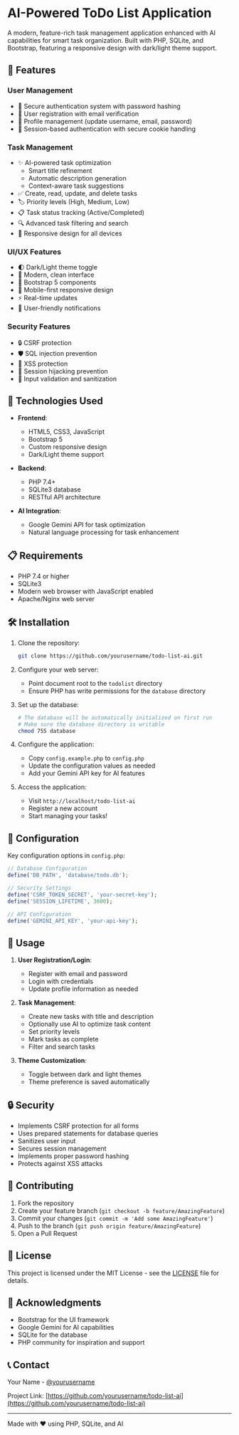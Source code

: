 # AI-Powered ToDo List Application

A modern, feature-rich task management application enhanced with AI capabilities for smart task organization. Built with PHP, SQLite, and Bootstrap, featuring a responsive design with dark/light theme support.

## 🌟 Features

### User Management
- 🔐 Secure authentication system with password hashing
- 👤 User registration with email verification
- 🔄 Profile management (update username, email, password)
- 🚪 Session-based authentication with secure cookie handling

### Task Management
- ✨ AI-powered task optimization
  - Smart title refinement
  - Automatic description generation
  - Context-aware task suggestions
- ✅ Create, read, update, and delete tasks
- 🏷️ Priority levels (High, Medium, Low)
- 📋 Task status tracking (Active/Completed)
- 🔍 Advanced task filtering and search
- 📱 Responsive design for all devices

### UI/UX Features
- 🌓 Dark/Light theme toggle
- 💫 Modern, clean interface
- 🎨 Bootstrap 5 components
- 📱 Mobile-first responsive design
- ⚡ Real-time updates
- 🔔 User-friendly notifications

### Security Features
- 🔒 CSRF protection
- 🛡️ SQL injection prevention
- 🔐 XSS protection
- 🚫 Session hijacking prevention
- 📝 Input validation and sanitization

## 🚀 Technologies Used

- **Frontend**:
  - HTML5, CSS3, JavaScript
  - Bootstrap 5
  - Custom responsive design
  - Dark/Light theme support

- **Backend**:
  - PHP 7.4+
  - SQLite3 database
  - RESTful API architecture

- **AI Integration**:
  - Google Gemini API for task optimization
  - Natural language processing for task enhancement

## 📋 Requirements

- PHP 7.4 or higher
- SQLite3
- Modern web browser with JavaScript enabled
- Apache/Nginx web server

## 🛠️ Installation

1. Clone the repository:
   ```bash
   git clone https://github.com/yourusername/todo-list-ai.git
   ```

2. Configure your web server:
   - Point document root to the `todolist` directory
   - Ensure PHP has write permissions for the `database` directory

3. Set up the database:
   ```bash
   # The database will be automatically initialized on first run
   # Make sure the database directory is writable
   chmod 755 database
   ```

4. Configure the application:
   - Copy `config.example.php` to `config.php`
   - Update the configuration values as needed
   - Add your Gemini API key for AI features

5. Access the application:
   - Visit `http://localhost/todo-list-ai`
   - Register a new account
   - Start managing your tasks!

## 🔧 Configuration

Key configuration options in `config.php`:
```php
// Database Configuration
define('DB_PATH', 'database/todo.db');

// Security Settings
define('CSRF_TOKEN_SECRET', 'your-secret-key');
define('SESSION_LIFETIME', 3600);

// API Configuration
define('GEMINI_API_KEY', 'your-api-key');
```

## 📱 Usage

1. **User Registration/Login**:
   - Register with email and password
   - Login with credentials
   - Update profile information as needed

2. **Task Management**:
   - Create new tasks with title and description
   - Optionally use AI to optimize task content
   - Set priority levels
   - Mark tasks as complete
   - Filter and search tasks

3. **Theme Customization**:
   - Toggle between dark and light themes
   - Theme preference is saved automatically

## 🔒 Security

- Implements CSRF protection for all forms
- Uses prepared statements for database queries
- Sanitizes user input
- Secures session management
- Implements proper password hashing
- Protects against XSS attacks

## 🤝 Contributing

1. Fork the repository
2. Create your feature branch (`git checkout -b feature/AmazingFeature`)
3. Commit your changes (`git commit -m 'Add some AmazingFeature'`)
4. Push to the branch (`git push origin feature/AmazingFeature`)
5. Open a Pull Request

## 📄 License

This project is licensed under the MIT License - see the [LICENSE](LICENSE) file for details.

## 🙏 Acknowledgments

- Bootstrap for the UI framework
- Google Gemini for AI capabilities
- SQLite for the database
- PHP community for inspiration and support

## 📞 Contact

Your Name - [@yourusername](https://twitter.com/yourusername)

Project Link: [https://github.com/yourusername/todo-list-ai](https://github.com/yourusername/todo-list-ai)

---
Made with ❤️ using PHP, SQLite, and AI 
